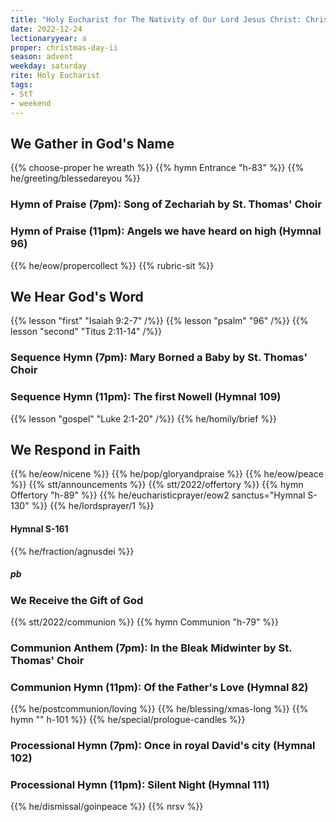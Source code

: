 ```yaml
---
title: "Holy Eucharist for The Nativity of Our Lord Jesus Christ: Christmas Day"
date: 2022-12-24
lectionaryyear: a
proper: christmas-day-ii
season: advent
weekday: saturday
rite: Holy Eucharist
tags:
- StT
- weekend
---
```

## We Gather in God's Name
{{% choose-proper he wreath %}}
{{% hymn Entrance "h-83" %}}
{{% he/greeting/blessedareyou %}}
### Hymn of Praise (7pm): Song of Zechariah by St. Thomas' Choir
### Hymn of Praise (11pm): Angels we have heard on high (Hymnal 96)
{{% he/eow/propercollect %}}
{{% rubric-sit %}}
## We Hear God's Word
{{% lesson "first" "Isaiah 9:2-7" /%}}
{{% lesson "psalm" "96" /%}}
{{% lesson "second" "Titus 2:11-14" /%}}
### Sequence Hymn (7pm): Mary Borned a Baby by St. Thomas' Choir
### Sequence Hymn (11pm): The first Nowell (Hymnal 109)
{{% lesson "gospel" "Luke 2:1-20" /%}}
{{% he/homily/brief %}}
## We Respond in Faith
{{% he/eow/nicene %}}
{{% he/pop/gloryandpraise %}}
{{% he/eow/peace %}}
{{% stt/announcements %}}
{{% stt/2022/offertory %}}
{{% hymn Offertory "h-89" %}}
{{% he/eucharisticprayer/eow2 sanctus="Hymnal S-130" %}}
{{% he/lordsprayer/1 %}}
#### Hymnal S-161
{{% he/fraction/agnusdei %}}
##### pb
### We Receive the Gift of God
{{% stt/2022/communion %}}
{{% hymn Communion "h-79" %}}
### Communion Anthem (7pm): In the Bleak Midwinter by St. Thomas' Choir
### Communion Hymn (11pm): Of the Father's Love (Hymnal 82)
{{% he/postcommunion/loving %}}
{{% he/blessing/xmas-long %}}
{{% hymn "" h-101 %}}
{{% he/special/prologue-candles %}}
### Processional Hymn (7pm): Once in royal David's city (Hymnal 102)
### Processional Hymn (11pm): Silent Night (Hymnal 111)
{{% he/dismissal/goinpeace %}}
{{% nrsv %}}

